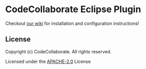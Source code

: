 # CodeCollaborate Eclipse Plugin

Checkout [our wiki](../../wiki) for installation and configuration instructions!  

## License

Copyright (c) CodeCollaborate. All rights reserved.

Licensed under the [APACHE-2.0](LICENSE.md) License

